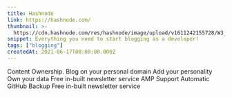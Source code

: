 ```yaml
---
title: Hashnode
link: https://hashnode.com/
thumbnail: >-
  https://cdn.hashnode.com/res/hashnode/image/upload/v1611242155728/W3_BYVVVh.png
snippet: Everything you need to start blogging as a developer!
tags: ["blogging"]
createdAt: 2021-06-17T00:00:00.000Z
---
```

Content Ownership.
Blog on your personal domain
Add your personality
Own your data
Free in-built newsletter service
AMP Support
Automatic GitHub Backup
Free in-built newsletter service